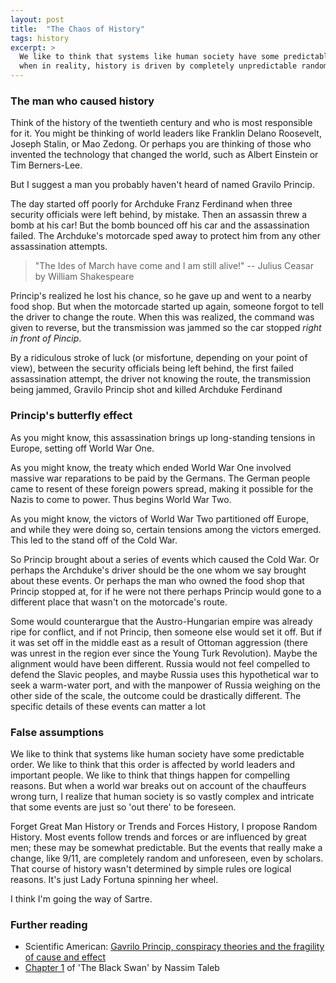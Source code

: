 ```yaml
---
layout: post
title:  "The Chaos of History"
tags: history
excerpt: >
  We like to think that systems like human society have some predictable order,
  when in reality, history is driven by completely unpredictable random events.
---
```


### The man who caused history

Think of the history of the twentieth century and who is most responsible for
it. You might be thinking of world leaders like Franklin Delano Roosevelt,
Joseph Stalin, or Mao Zedong. Or perhaps you are thinking of those who invented
the technology that changed the world, such as Albert Einstein or Tim
Berners-Lee.

But I suggest a man you probably haven't heard of named Gravilo Princip.

The day started off poorly for Archduke Franz Ferdinand when three security
officials were left behind, by mistake. Then an assassin threw a bomb at his
car! But the bomb bounced off his car and the assassination failed. The
Archduke's motorcade sped away to protect him from any other assassination
attempts.

> "The Ides of March have come and I am still alive!" -- Julius Ceasar by
> William Shakespeare

Princip's realized he lost his chance, so he gave up and went to a nearby food
shop. But when the motorcade started up again, someone forgot to tell the driver
to change the route. When this was realized, the command was given to reverse,
but the transmission was jammed so the car stopped _right in front of Pincip_.

By a ridiculous stroke of luck (or misfortune, depending on your point of view),
between the security officials being left behind, the first failed assassination
attempt, the driver not knowing the route, the transmission being jammed,
Gravilo Princip shot and killed Archduke Ferdinand

### Princip's butterfly effect

As you might know, this assassination brings up long-standing tensions in
Europe, setting off World War One.

As you might know, the treaty which ended World War One involved massive war
reparations to be paid by the Germans. The German people came to resent of these
foreign powers spread, making it possible for the Nazis to come to power. Thus
begins World War Two.

As you might know, the victors of World War Two partitioned off Europe, and
while they were doing so, certain tensions among the victors emerged. This led
to the stand off of the Cold War.

So Princip brought about a series of events which caused the Cold War. Or
perhaps the Archduke's driver should be the one whom we say brought about these
events. Or perhaps the man who owned the food shop that Princip stopped at, for
if he were not there perhaps Princip would gone to a different place that wasn't
on the motorcade's route.

Some would counterargue that the Austro-Hungarian empire was already ripe for
conflict, and if not Princip, then someone else would set it off. But if it was
set off in the middle east as a result of Ottoman aggression (there was unrest
in the region ever since the Young Turk Revolution). Maybe the alignment would
have been different. Russia would not feel compelled to defend the Slavic
peoples, and maybe Russia uses this hypothetical war to seek a warm-water port,
and with the manpower of Russia weighing on the other side of the scale, the
outcome could be drastically different. The specific details of these events can
matter a lot

### False assumptions

We like to think that systems like human society have some predictable order. We
like to think that this order is affected by world leaders and important
people. We like to think that things happen for compelling reasons. But when a
world war breaks out on account of the chauffeurs wrong turn, I realize that
human society is so vastly complex and intricate that some events are just so
'out there' to be foreseen.

Forget Great Man History or Trends and Forces History, I propose Random
History. Most events follow trends and forces or are influenced by great men;
these may be somewhat predictable. But the events that really make a change,
like 9/11, are completely random and unforeseen, even by scholars. That course
of history wasn't determined by simple rules ore logical reasons. It's just Lady
Fortuna spinning her wheel.

I think I'm going the way of Sartre.

### Further reading

- Scientific American: [Gavrilo Princip, conspiracy theories and the fragility of cause and effect](http://blogs.scientificamerican.com/the-curious-wavefunction/gavrilo-princip-conspiracy-theories-and-the-fragility-of-cause-and-effect/)
- [Chapter 1](http://www.nytimes.com/2007/04/22/books/chapters/0422-1st-tale.html?_r=0) of 'The Black Swan' by Nassim Taleb
